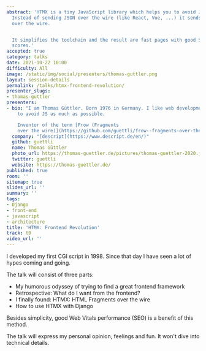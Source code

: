 ```yaml
---
abstract: 'HTMX is a tiny JavaScript library which helps you to avoid JavaScript.
  Instead of sending JSON over the wire (like React, Vue, ...) it sends HTML fragments
  over the wire.


  It simplifies the toolchain and the result are fast pages with good SEO (web vitals)
  scores.'
accepted: true
category: talks
date: 2021-10-22 10:00
difficulty: All
image: /static/img/social/presenters/thomas-guttler.png
layout: session-details
permalink: /talks/htmx-frontend-revolution/
presenter_slugs:
- thomas-guttler
presenters:
- bio: "I am Thomas Güttler. Born 1976 in Germany. I like web development and try
    to avoid JS as much as possible.

    Inventor of the term [Frow (Fragments
    over the wire)](https://github.com/guettli/frow--fragments-over-the-wire)."
  company: "[descript](https://www.descript.de/en/)"
  github: guettli
  name: Thomas Güttler
  photo_url: https://thomas-guettler.de/pictures/thomas-guettler-2020.jpg
  twitter: guettli
  website: https://thomas-guettler.de/
published: true
room: ''
sitemap: true
slides_url: ''
summary: ''
tags:
- Django
- front-end
- javascript
- architecture
title: 'HTMX: Frontend Revolution'
track: t0
video_url: ''
---
```


I developed my first CGI script in 1998. Since that day I have seen a lot of hypes coming and going.

The talk will consist of three parts:

* My humorous odyssey of trying to find a great frontend framework
* Retrospective: What do I want from the frontend?
* I finally found: HTMX: HTML Fragments over the wire
* How to use HTMX with Django

Besides simplicity, good Web Vitals performance (SEO) is a benefit of this method.

The talk will express my personal opinion, feelings and fun. It won't dive into technical details.

